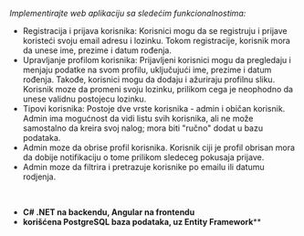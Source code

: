 *Implementirajte web aplikaciju sa sledećim funkcionalnostima:*
- Registracija i prijava korisnika: Korisnici mogu da se registruju i prijave koristeći svoju email adresu i lozinku. Tokom registracije, korisnik mora da unese ime, prezime i datum rođenja.
- Upravljanje profilom korisnika: Prijavljeni korisnici mogu da pregledaju i menjaju podatke na svom profilu, uključujući ime, prezime i datum rođenja. Takođe, korisnici mogu da dodaju i ažuriraju profilnu sliku. Korisnik moze da promeni svoju lozinku, prilikom cega je neophodno da unese validnu postojecu lozinku.
- Tipovi korisnika: Postoje dve vrste korisnika - admin i običan korisnik. Admin ima mogućnost da vidi listu svih korisnika, ali ne može samostalno da kreira svoj nalog; mora biti "ručno" dodat u bazu podataka.
- Admin moze da obrise profil korisnika. Korisnik ciji je profil obrisan mora da dobije notifikaciju o tome prilikom sledeceg pokusaja prijave.
- Admin moze da filtrira i pretrazuje korisnike po emailu ili datumu rodjenja.

<br>

- **C# .NET na backendu, Angular na frontendu**
- **korišćena PostgreSQL baza podataka, uz Entity Framework****
